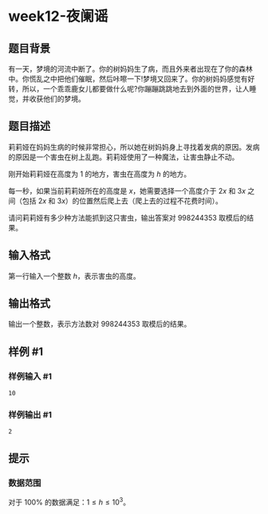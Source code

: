 # week12-夜阑谣

## 题目背景

有一天，梦境的河流中断了。你的树妈妈生了病，而且外来者出现在了你的森林中。你慌乱之中把他们催眠，然后咔嚓一下!梦境又回来了。你的树妈妈感觉有好转，所以，一个乖乖鹿女儿都要做什么呢?你蹦蹦跳跳地去到外面的世界，让人睡觉，并收获他们的梦境。

## 题目描述

莉莉娅在妈妈生病的时候非常担心，所以她在树妈妈身上寻找着发病的原因。发病的原因是一个害虫在树上乱跑。莉莉娅使用了一种魔法，让害虫静止不动。

刚开始莉莉娅在高度为 $1$ 的地方，害虫在高度为 $h$ 的地方。  

每一秒，如果当前莉莉娅所在的高度是 $x$，她需要选择一个高度介于 $2x$  和 $3x$ 之间（包括 $2x$ 和 $3x$）的位置然后爬上去（爬上去的过程不花费时间）。

请问莉莉娅有多少种方法能抓到这只害虫，输出答案对 $998244353$ 取模后的结果。

## 输入格式

第一行输入一个整数 $h$，表示害虫的高度。

## 输出格式

输出一个整数，表示方法数对 $998244353$ 取模后的结果。

## 样例 #1

### 样例输入 #1

```
10
```

### 样例输出 #1

```
2
```

## 提示

### 数据范围

对于 $100\%$ 的数据满足：$1 \le h \le 10^3$。